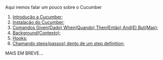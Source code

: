 Aqui iremos falar um pouco sobre o Cucumber

1. [Introdução a Cucumber](https://github.com/brunobatista25/best_archer/blob/master/tests/Cucumber/01-introducao_cucumber.md);
2. [Instalação do Cucumber](https://github.com/brunobatista25/best_archer/blob/master/tests/Cucumber/02-instalacao_cucumber.md);
3. [Comandos Given(Dado) When(Quando) Then(Então) And(E) But(Mas)](https://github.com/brunobatista25/best_archer/blob/master/tests/Cucumber/03-given_when_then_but_and.md);
4. [Background(Contexto)](https://github.com/brunobatista25/best_archer/blob/master/tests/Cucumber/04-background.md);
5. [Hooks](https://github.com/brunobatista25/best_archer/blob/master/tests/Cucumber/05-hooks.md);
6. [Chamando steps(passos) dento de um step definition](https://github.com/brunobatista25/best_archer/blob/master/tests/Cucumber/06-chamando_steps.md);


MAIS EM BREVE...